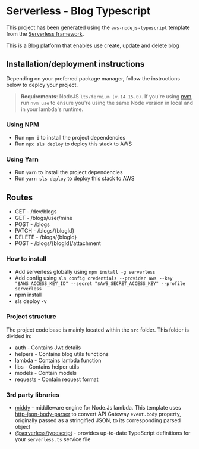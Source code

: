 # Serverless - Blog Typescript

This project has been generated using the `aws-nodejs-typescript` template from the [Serverless framework](https://www.serverless.com/).

This is a Blog platform that enables use create, update and delete blog

## Installation/deployment instructions

Depending on your preferred package manager, follow the instructions below to deploy your project.

> **Requirements**: NodeJS `lts/fermium (v.14.15.0)`. If you're using [nvm](https://github.com/nvm-sh/nvm), run `nvm use` to ensure you're using the same Node version in local and in your lambda's runtime.

### Using NPM

- Run `npm i` to install the project dependencies
- Run `npx sls deploy` to deploy this stack to AWS

### Using Yarn

- Run `yarn` to install the project dependencies
- Run `yarn sls deploy` to deploy this stack to AWS

## Routes
  - GET - /dev/blogs
  - GET - /blogs/user/mine
  - POST - /blogs
  - PATCH - /blogs/{blogId}
  - DELETE - /blogs/{blogId}
  - POST - /blogs/{blogId}/attachment

### How to install
- Add serverless globally using `npm install -g serverless`
- Add config using `sls config credentials --provider aws --key "$AWS_ACCESS_KEY_ID" --secret "$AWS_SECRET_ACCESS_KEY" --profile serverless`
- npm install
- sls deploy -v

### Project structure

The project code base is mainly located within the `src` folder. This folder is divided in:
- auth - Contains Jwt details
- helpers - Contains blog utils functions
- lambda - Contains lambda function
- libs - Contains helper utils
- models - Contain models
- requests - Contain request format

### 3rd party libraries
- [middy](https://github.com/middyjs/middy) - middleware engine for Node.Js lambda. This template uses [http-json-body-parser](https://github.com/middyjs/middy/tree/master/packages/http-json-body-parser) to convert API Gateway `event.body` property, originally passed as a stringified JSON, to its corresponding parsed object
- [@serverless/typescript](https://github.com/serverless/typescript) - provides up-to-date TypeScript definitions for your `serverless.ts` service file

